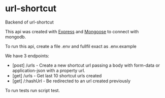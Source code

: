 # url-shortcut
Backend of url-shortcut

This api was created with [Express](https://github.com/expressjs/express) and [Mongoose](https://github.com/Automattic/mongoose) to connect with mongodb.

To run this api, create a file .env and fullfil exact as .env.example

We have 3 endpoints:

- [post] /urls - Create a new shortcut url passing a body with form-data or application-json with a property url.
- [get] /urls - Get last 10 shortcut urls created
- [get] /:hashUrl - Be redirected to an url created previously

To run tests run script test.